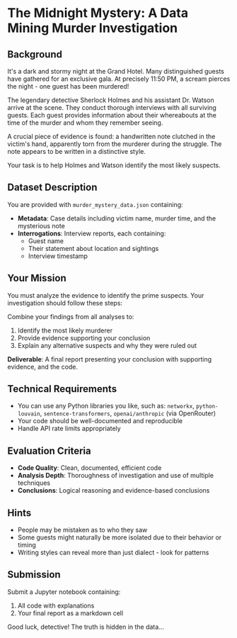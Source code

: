 # The Midnight Mystery: A Data Mining Murder Investigation

## Background

It's a dark and stormy night at the Grand Hotel. Many distinguished guests have gathered for an exclusive gala. At precisely 11:50 PM, a scream pierces the night - one guest has been murdered!

The legendary detective Sherlock Holmes and his assistant Dr. Watson arrive at the scene. They conduct thorough interviews with all surviving guests. Each guest provides information about their whereabouts at the time of the murder and whom they remember seeing.

A crucial piece of evidence is found: a handwritten note clutched in the victim's hand, apparently torn from the murderer during the struggle. The note appears to be written in a distinctive style.

Your task is to help Holmes and Watson identify the most likely suspects.

## Dataset Description

You are provided with `murder_mystery_data.json` containing:
- **Metadata**: Case details including victim name, murder time, and the mysterious note
- **Interrogations**: Interview reports, each containing:
  - Guest name
  - Their statement about location and sightings
  - Interview timestamp

## Your Mission

You must analyze the evidence to identify the prime suspects. Your investigation should follow these steps:


Combine your findings from all analyses to:
1. Identify the most likely murderer
2. Provide evidence supporting your conclusion
3. Explain any alternative suspects and why they were ruled out

**Deliverable**: A final report presenting your conclusion with supporting evidence, and the code.

## Technical Requirements

- You can use any Python  libraries you like, such as: `networkx`, `python-louvain`, `sentence-transformers`, `openai/anthropic` (via OpenRouter)
- Your code should be well-documented and reproducible
- Handle API rate limits appropriately

## Evaluation Criteria

- **Code Quality**: Clean, documented, efficient code
- **Analysis Depth**: Thoroughness of investigation and use of multiple techniques
- **Conclusions**: Logical reasoning and evidence-based conclusions

## Hints

- People may be mistaken as to who they saw
- Some guests might naturally be more isolated due to their behavior or timing
- Writing styles can reveal more than just dialect - look for patterns


## Submission

Submit a Jupyter notebook containing:
1. All code with explanations
2. Your final report as a markdown cell


Good luck, detective! The truth is hidden in the data...